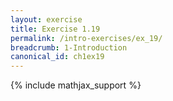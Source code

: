 ```yaml
---
layout: exercise
title: Exercise 1.19
permalink: /intro-exercises/ex_19/
breadcrumb: 1-Introduction
canonical_id: ch1ex19
---
```


{% include mathjax_support %}
